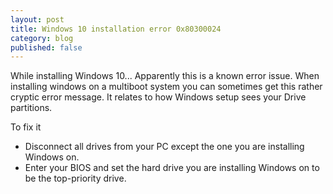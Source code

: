 ```yaml
---
layout: post
title: Windows 10 installation error 0x80300024
category: blog
published: false
---
```

While installing Windows 10...
Apparently this is a known error issue.
When installing windows on a multiboot system you can sometimes get this rather cryptic error message.
It relates to how Windows setup sees your Drive partitions.

To fix it

- Disconnect all drives from your PC except the one you are installing Windows on.
- Enter your BIOS and set the hard drive you are installing Windows on to be the top-priority drive.
